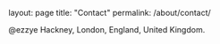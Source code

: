 layout: page
title: "Contact"
permalink: /about/contact/

@ezzye
Hackney, London, England, United Kingdom.